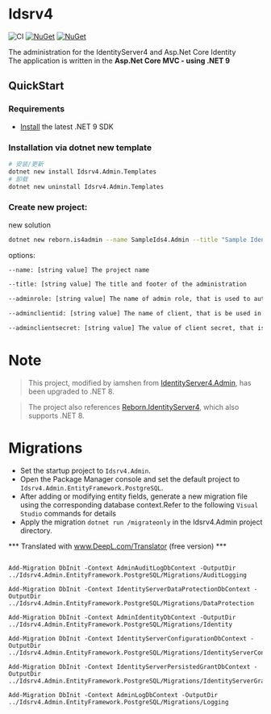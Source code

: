 # Idsrv4


![CI](https://github.com/iamshen/Reborn.IdentityServer4.Admin/workflows/CI/badge.svg)
[![NuGet](https://img.shields.io/nuget/dt/Reborn.IdentityServer4.Admin.Templates.svg)](https://www.nuget.org/packages/Reborn.IdentityServer4.Admin.Templates) 
[![NuGet](https://img.shields.io/nuget/vpre/Reborn.IdentityServer4.Admin.Templates.svg)](https://www.nuget.org/packages/Reborn.IdentityServer4.Admin.Templates)


The administration for the IdentityServer4 and Asp.Net Core Identity <br>
The application is written in the **Asp.Net Core MVC - using .NET 9**


## QuickStart 

### Requirements

- [Install](https://www.microsoft.com/net/download/windows#/current) the latest .NET 9 SDK 


### Installation via dotnet new template

```bash
# 安装/更新
dotnet new install Idsrv4.Admin.Templates
# 卸载
dotnet new uninstall Idsrv4.Admin.Templates
```

### Create new project:

new solution

```bash
dotnet new reborn.is4admin --name SampleIds4.Admin --title "Sample IdentityServer4 Admin" --adminrole Administrator --adminclientid sample_identity_admin --adminclientsecret sample_admin_client_secret --force

```

options:

```bash
--name: [string value] The project name

--title: [string value] The title and footer of the administration

--adminrole: [string value] The name of admin role, that is used to authorize the 

--adminclientid: [string value] The name of client, that is be used in the IdentityServer4

--adminclientsecret: [string value] The value of client secret, that is be used in the IdentityServer4
```


# Note

> This project, modified by iamshen from [IdentityServer4.Admin](https://github.com/skoruba/IdentityServer4.Admin), has been upgraded to .NET 8.

> The project also references [Reborn.IdentityServer4](https://www.nuget.org/packages/Reborn.IdentityServer4), which also supports .NET 8.



# Migrations 

- Set the startup project to `Idsrv4.Admin`.
- Open the Package Manager console and set the default project to `Idsrv4.Admin.EntityFramework.PostgreSQL`.
- After adding or modifying entity fields, generate a new migration file using the corresponding database context.Refer to the following `Visual Studio` commands for details
- Apply the migration `dotnet run /migrateonly` in the Idsrv4.Admin project directory.

*** Translated with www.DeepL.com/Translator (free version) ***


```

Add-Migration DbInit -Context AdminAuditLogDbContext -OutputDir ../Idsrv4.Admin.EntityFramework.PostgreSQL/Migrations/AuditLogging

Add-Migration DbInit -Context IdentityServerDataProtectionDbContext -OutputDir ../Idsrv4.Admin.EntityFramework.PostgreSQL/Migrations/DataProtection

Add-Migration DbInit -Context AdminIdentityDbContext -OutputDir ../Idsrv4.Admin.EntityFramework.PostgreSQL/Migrations/Identity

Add-Migration DbInit -Context IdentityServerConfigurationDbContext -OutputDir ../Idsrv4.Admin.EntityFramework.PostgreSQL/Migrations/IdentityServerConfiguration

Add-Migration DbInit -Context IdentityServerPersistedGrantDbContext -OutputDir ../Idsrv4.Admin.EntityFramework.PostgreSQL/Migrations/IdentityServerGrants

Add-Migration DbInit -Context AdminLogDbContext -OutputDir ../Idsrv4.Admin.EntityFramework.PostgreSQL/Migrations/Logging

```
